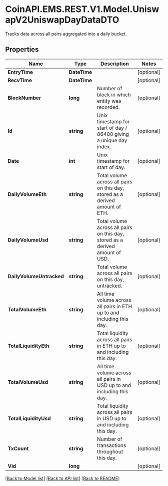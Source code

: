 # CoinAPI.EMS.REST.V1.Model.UniswapV2UniswapDayDataDTO
Tracks data across all pairs aggregated into a daily bucket.

## Properties

Name | Type | Description | Notes
------------ | ------------- | ------------- | -------------
**EntryTime** | **DateTime** |  | [optional] 
**RecvTime** | **DateTime** |  | [optional] 
**BlockNumber** | **long** | Number of block in which entity was recorded. | [optional] 
**Id** | **string** | Unix timestamp for start of day / 86400 giving a unique day index. | [optional] 
**Date** | **int** | Unix timestamp for start of day. | [optional] 
**DailyVolumeEth** | **string** | Total volume across all pairs on this day, stored as a derived amount of ETH. | [optional] 
**DailyVolumeUsd** | **string** | Total volume across all pairs on this day, stored as a derived amount of USD. | [optional] 
**DailyVolumeUntracked** | **string** | Total volume across all pairs on this day, untracked. | [optional] 
**TotalVolumeEth** | **string** | All time volume across all pairs in ETH up to and including this day. | [optional] 
**TotalLiquidityEth** | **string** | Total liquidity across all pairs in ETH up to and including this day. | [optional] 
**TotalVolumeUsd** | **string** | All time volume across all pairs in USD up to and including this day. | [optional] 
**TotalLiquidityUsd** | **string** | Total liquidity across all pairs in USD up to and including this day. | [optional] 
**TxCount** | **string** | Number of transactions throughout this day. | [optional] 
**Vid** | **long** |  | [optional] 

[[Back to Model list]](../README.md#documentation-for-models) [[Back to API list]](../README.md#documentation-for-api-endpoints) [[Back to README]](../README.md)

